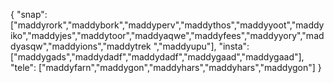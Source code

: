 {
  "snap":  ["maddyrork","maddybork","maddyperv","maddythos","maddyyoot","maddyiko","maddyjes","maddytoor","maddyaqwe","maddyfees","maddyyory","maddyasqw","maddyions","maddytrek ","maddyupu"],
  "insta": ["maddygads","maddydadf","maddydadf","maddygaad","maddygaad"],
  "tele":  ["maddyfarn","maddygon","maddyhars","maddyhars","maddygon"]
}
